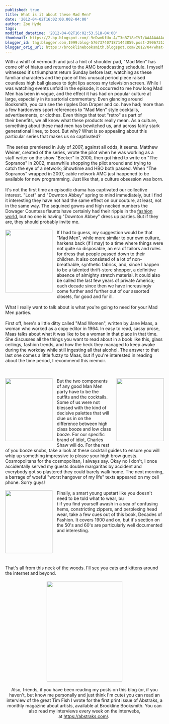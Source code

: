 ```yaml
---
published: true
title: What is it about these Mad Men?
date: '2012-04-02T16:02:00.002-04:00'
author: Zoe Hyde
tags: 
modified_datetime: '2012-04-02T16:02:53.518-04:00'
thumbnail: https://2.bp.blogspot.com/-9eDwmKfUu-A/T3oBZ18eIVI/AAAAAAAAAII/2h_zf6JFm2Q/s72-c/mad%2Bwomen.jpg
blogger_id: tag:blogger.com,1999:blog-5767374071871443859.post-2906731298382768334
blogger_orig_url: https://brooklinebooksmith.blogspot.com/2012/04/what-is-it-about-these-mad-men.html
---
```


With a whiff of vermouth and just a hint of shoulder pad, "Mad Men" has come off of hiatus and returned to the AMC broadcasting schedule. I myself witnessed it's triumphant return Sunday before last, watching as these familiar characters and the pace of this unusual period piece raised countless high ball glasses to tight lips across my television screen. While I was watching events unfold in the episode, it occurred to me how long Mad Men has been in vogue, and the effect it has had on popular culture at large, especially in its sartorial commentary. Even glancing around Booksmith, you can see the ripples Don Draper and co. have had; more than a few hardcovers sport references to "Mad Men" style cocktails, advertisements, or clothes. Even things that tout "retro" as part of their&nbsp;benefits, we all know what these products really mean. As a culture, something about these mad men has bewitched us, and across fairly stark generational lines, to boot. But why? What is so appealing about this particular series that makes us so captivated?<br /><br />&nbsp;The series premiered in July of 2007, against all odds, it seems. Matthew Weiner, created of the series, wrote the pilot when he was working as a staff writer on the show "Becker" in 2000, then got hired to write on "The Sopranos" in 2002, meanwhile shopping the pilot around and trying to catch the eye of a network; Showtime and HBO both passed.&nbsp;When "The Sopranos" wrapped in 2007, cable network AMC just happened to be available for new programming. Just like that, a culture obsession was born.<br /><br />It's not the first time an episodic drama has captivated our collective interest. "Lost" and "Downton Abbey" spring to mind immediately, but I find it interesting they have not had the same effect on our couture, at least, not in the same way. The sequined gowns and high necked numbers the Dowager Countess flaunts have certainly had their ripple in the <a href="https://racked.com/archives/2012/02/10/tadashi-shoji-and-the-downton-abbey-effect.php">fashion world</a>, but no one is having "Downton Abbey" dress up parties. But if they are, they should probably invite me.<br /><br /><a href="https://2.bp.blogspot.com/-9eDwmKfUu-A/T3oBZ18eIVI/AAAAAAAAAII/2h_zf6JFm2Q/s1600/mad%2Bwomen.jpg" imageanchor="1" style="clear: left; float: left; margin-bottom: 1em; margin-right: 1em;"><img border="0" height="200" src="https://2.bp.blogspot.com/-9eDwmKfUu-A/T3oBZ18eIVI/AAAAAAAAAII/2h_zf6JFm2Q/s200/mad%2Bwomen.jpg" width="150" /></a>If I had to guess, my suggestion would be that "Mad Men", while more similar to our own culture, harkens back (if I may) to a time where things were not quite so disposable, an era of tailors and rules for dress that people passed down to their children. It also consisted of a lot of non-breathable, synthetic fabrics, and, since I happen to be a talented thrift-store shopper, a definitive absence of almighty stretch material. It could also be called the last few years of private America; each decade since then we have increasingly come further and further out of our assorted closets, for good and for ill.<br /><br />What I really want to talk about is what you're going to need for your Mad Men parties.<br /><br />First off, here's a little ditty called "Mad Women", written by Jane Maas, a woman who worked as a copy editor in 1964. In easy to read, sassy prose, Maas talks about what it was like to be a woman in that place in that time. She discusses all the things you want to read about in a book like this, glass ceilings, fashion trends, and how the heck they managed to keep awake during the workday while still ingesting all that alcohol. The answer to that last one comes a little fuzzy to Maas, but if you're interested in reading about the time period, I recommend this memoir.<br /><br /><br /><div class="separator" style="clear: both; text-align: center;"><a href="https://4.bp.blogspot.com/-BXAEGrFLzUg/T3oCaH1H-3I/AAAAAAAAAIU/N8FabAvbSQs/s1600/official%2Bbar%2Btenders.jpg" imageanchor="1" style="clear: right; float: right; margin-bottom: 1em; margin-left: 1em;"><img border="0" height="200" src="https://4.bp.blogspot.com/-BXAEGrFLzUg/T3oCaH1H-3I/AAAAAAAAAIU/N8FabAvbSQs/s200/official%2Bbar%2Btenders.jpg" width="150" /></a></div><a href="https://4.bp.blogspot.com/-gqrFABKZXJ8/T3oD_F7HwJI/AAAAAAAAAIg/gO-_h6TsG0s/s1600/old%2Bman%2Bdrinks.jpg" imageanchor="1" style="clear: left; float: left; margin-bottom: 1em; margin-right: 1em;"><img border="0" height="200" src="https://4.bp.blogspot.com/-gqrFABKZXJ8/T3oD_F7HwJI/AAAAAAAAAIg/gO-_h6TsG0s/s200/old%2Bman%2Bdrinks.jpg" width="150" /></a>But the two components of any good Man Men party have to be the outfits and the cocktails. Some of us were not blessed with the kind of decisive palettes that will clue us in on the difference between high class booze and low class booze. For our specific brand of idiot, Charles Shaw will do. For the rest of you booze snobs, take a look at these cocktail guides to ensure you will whip up something impressive to please your high brow guests. Cosmopolitans for the cosmopolitan, I always say. Okay no I don't, I once accidentally served my guests double margaritas by accident and everybody got so plastered they could barely walk home. The next morning, a barrage of woeful "worst hangover of my life" texts appeared on my cell phone. Sorry guys!<br /><br /><a href="https://4.bp.blogspot.com/-G9YXjIp2-18/T3oEJw0IrVI/AAAAAAAAAIs/AymzySV_sv8/s1600/fashion.jpg" imageanchor="1" style="clear: left; float: left; margin-bottom: 1em; margin-right: 1em;"><img border="0" height="200" src="https://4.bp.blogspot.com/-G9YXjIp2-18/T3oEJw0IrVI/AAAAAAAAAIs/AymzySV_sv8/s200/fashion.jpg" width="150" /></a>Finally, a smart young upstart like you doesn't need to be told what to wear, bu<br />t if you find yourself awash in a sea of confusing hems, constricting zippers, and perplexing head wear, take a few cues out of this book, Decades of Fashion. It covers 1900 and on, but it's section on the 50's and 60's are particularly well documented and interesting.<br /><br /><br /><br /><br /><br /><br />That's all from this neck of the woods. I'll see you cats and kittens around the internet and beyond.<br /><br /><div class="separator" style="clear: both; text-align: center;"><a href="https://4.bp.blogspot.com/-zOgj6c6fG5o/T3oEsC8b6ZI/AAAAAAAAAI4/QAl_z0mD7L0/s1600/abstraks.jpg" imageanchor="1" style="margin-left: 1em; margin-right: 1em;"><img border="0" height="320" src="https://4.bp.blogspot.com/-zOgj6c6fG5o/T3oEsC8b6ZI/AAAAAAAAAI4/QAl_z0mD7L0/s320/abstraks.jpg" width="240" /></a></div><div style="text-align: center;"><br /></div><div style="text-align: center;">Also, friends, if you have been reading my posts on this blog (or, if you haven't, but know me personally and just think I'm cute) you can read an interview of the great Tim Fish I wrote for the first print issue of Abstraks, a monthly magazine about artists, available at Brookline Booksmith. You can also read my interviews every week on the interwebs, at&nbsp;<a href="https://abstraks.com/">https://abstraks.com/</a>.&nbsp;</div><div style="text-align: -webkit-auto;"><br /></div><br />
